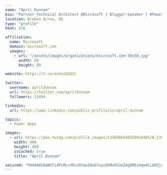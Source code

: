 ```yaml
---
name: "April Dunnam"
bio: "Partner Technical Architect @Microsoft | Blogger-Speaker | #PowerApps, #PowerAutomate, #Office365, #SharePoint | #WIT | #Karaoke Queen"
location: Broken Arrow, OK
type: "profile"
heat: 216

affiliation:
  name: Microsoft
  domain: microsoft.com
  images:
    - url: "/assets/images/organizations/microsoft.com-50x50.jpg"
      width: 50
      height: 50

website: https://t.co/enJuiGEQZc

twitter:
  username: aprildunnam
  url: https://twitter.com/aprildunnam
  followers: 13494

linkedin:
  url: https://www.linkedin.com/public-profile/in/april-dunnam

topics:
  - Power Apps

images:
  - url: https://pbs.twimg.com/profile_images/1326986540329918465/W_IJ6Ih2_400x400.jpg
    width: 400
    height: 400
    isCached: true
    title: "April Dunnam"

secured: "h9XAA0IBaNtFi4PcML+3RLnGYowINu67uycKkMvMJ2eZAgOMEimqwdLLQHZjZaYZSqzCnZuowTrIuALFSZV+hJ8x//UNhklyq1+ueVuBoYKh38m9P7Ux/Za0GS/38stwOFBdWrOKhQ3tATzpJbgSTUL9vTvR9uLJAgGc/10BqVbAhCFDHKCEb8SB/l1cOVBp2bXgjcZAQZYxjYLtnj8xlr62di6t6nZTNicJojZQZyuuC6kRBFZ/xGi3cYvEDz7MQhvbUeT6wiWNHTg8p1Mmg/5BfnhY6orTPlSSsiEYiCqoMsEtzG94PQ09eyYGbxTLri/iobDCS6WQurLdQL7DJSFxCwtXRbnCZOmwlbYSmzdirndWoq0Ny0BGfZAZcVwLcxgel5rvWBvKeVifHZTof+i+cNKpZ4wgh4I2/+DajSE=;F7+Rnzu/m+cuShUXkL+6MA=="
---
```


